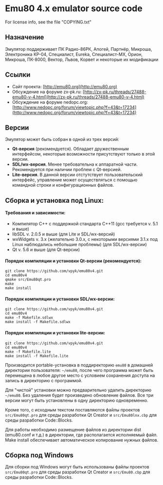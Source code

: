 # Emu80 4.x emulator source code

For license info, see the file "COPYING.txt"

## Назначение
Эмулятор поддерживает ПК Радио-86РК, Апогей, Партнёр, Микроша, Электроника КР-04, Специалист, Eureka, Специалист-MX, Орион, Микроша, ПК-8000, Вектор, Львов, Корвет и некоторые их модификации

## Ссылки
* Сайт проекта: [http://emu80.org](http://emu80.org)
* Обсуждение на форуме zx-pk.ru: [http://zx-pk.ru/threads/27488-emu80-v-4.html](http://zx-pk.ru/threads/27488-emu80-v-4.html)
* Обсуждение на форуме nedopc.org: [http://www.nedopc.org/forum/viewtopic.php?f=43&t=17234](http://www.nedopc.org/forum/viewtopic.php?f=43&t=17234)

## Версии
Эмулятор может быть собран в одной из трех версий:

* **Qt-версия** (рекомендуется). Обладает дружественным интерфейсом, некоторые возможности присутствуют только в этой версии.
* **SDL/wx-версия**. Менее требовательна к аппаратной части. Рекомендуется при наличии проблем с Qt-версией.
* **Lite-версия**. В данной версии отстутствует пользовательский интерфейс, управление может осуществляться с помощью командной строки и конфигурационных файлов.

## Сборка и установка под Linux:

#### Требования и зависимости:
* Компилятор C++ с поддержкой стандарта С++11 (gсс требуется v. 5.1 и выше)
* libSDL v. 2.0.5 и выше (для Lite и SDL/wx-версий)
* wxWidgets v. 3.x (желательно 3.0.x, c некоторыми версиями 3.1.x под Linux наблюдались небольшие проблемы) (для SDL/wx-версии)
* Qt v. 5.6 и выше (для Qt-версии)

#### Порядок компиляции и установки Qt-версии (рекомендуется):
    git clone https://github.com/vpyk/emu80v4.git
    cd emu80v4
    qmake src/Emu80qt.pro
    make
    make install

#### Порядок компиляции и установки SDL/wx-версии:
    git clone https://github.com/vpyk/emu80v4.git
    cd emu80v4    
    make -f Makefile.sdlwx
    make install -f Makefile.sdlwx

#### Порядок компиляции и установки lite-версии:
    git clone https://github.com/vpyk/emu80v4.git
    cd emu80v4    
    make -f Makefile.lite
    make install -f Makefile.lite

Производится portable-установка в поддиректорию `emu80` в домашней директории пользователя: `~/emu80`, после чего программа может быть перемещена в любое другое место с условием сохранения доступа на запись в директорию с программой.

Для "чистой" установки можно предварительно удалить директорию `~/emu80`. Без удаления будет произведено обновление файлов. Все три версии могут быть установлены в одну директорию одновременно.

Кроме того, с исходным текстом поставляются файлы проектов `src/Emu80qt.pro` для среды разработки Qt Creator и `src/Emu80lnx.cbp` для среды разработки Code::Blocks.

Для работы необходимо размещение файлов из директории dist (emu80.conf и т.д.) в директории, где располагается исполняемый файл. Make install обеспечивает автоматическое копирование нужных файлов.

## Сборка под Windows

Для сборки под Windows могут быть использованы файлы проектов `src/Emu80qt.pro` для среды разработки Qt Creator и `src/Emu80.cbp` для среды разработки Code::Blocks.
